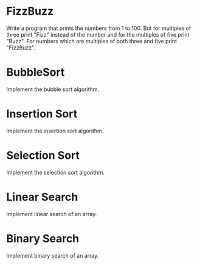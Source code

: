 # FizzBuzz

Write a program that prints the numbers from 1 to 100. But for multiples of three print "Fizz" instead of the number and for the multiples of five print "Buzz". For numbers which are multiples of both three and five print "FizzBuzz".

# BubbleSort

Implement the bubble sort algorithm.

# Insertion Sort

Implement the insertion sort algorithm.

# Selection Sort

Implement the selection sort algorithm.

# Linear Search

Implement linear search of an array.

# Binary Search

Implement binary search of an array.